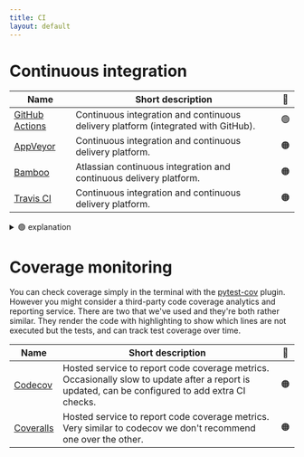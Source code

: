 ```yaml
---
title: CI
layout: default
---
```


# Continuous integration

| Name                                                                                  | Short description                                                                 | 🚦  |
| ------------------------------------------------------------------------------------- | --------------------------------------------------------------------------------- | :-: |
| [GitHub Actions](https://docs.github.com/en/actions)                                  | Continuous integration and continuous delivery platform (integrated with GitHub). | 🟢  |
| [AppVeyor](https://www.appveyor.com/docs/)                                            | Continuous integration and continuous delivery platform.                          | 🟠  |
| [Bamboo](https://confluence.atlassian.com/bamboo/bamboo-documentation-289276551.html) | Atlassian continuous integration and continuous delivery platform.                | 🟠  |
| [Travis CI](https://docs.travis-ci.com/)                                              | Continuous integration and continuous delivery platform.                          | 🟠  |

<details>
<summary> 🟢 explanation</summary>
We have many projects using github CI, it's both convenient and works well. It's become the standard. Also, note that it's free for public repos.
</details>

# Coverage monitoring

You can check coverage simply in the terminal with the
[pytest-cov](https://pypi.org/project/pytest-cov/) plugin. However you might
consider a third-party code coverage analytics and reporting service. There are
two that we've used and they're both rather similar. They render the code with
highlighting to show which lines are not executed but the tests, and can track
test coverage over time.

| Name                                     | Short description                                                                                                                                | 🚦  |
| ---------------------------------------- | ------------------------------------------------------------------------------------------------------------------------------------------------ | :-: |
| [Codecov](https://docs.codecov.com/docs) | Hosted service to report code coverage metrics. Occasionally slow to update after a report is updated, can be configured to add extra CI checks. | 🟠  |
| [Coveralls](https://docs.coveralls.io/)  | Hosted service to report code coverage metrics. Very similar to codecov we don't recommend one over the other.                                   | 🟠  |
